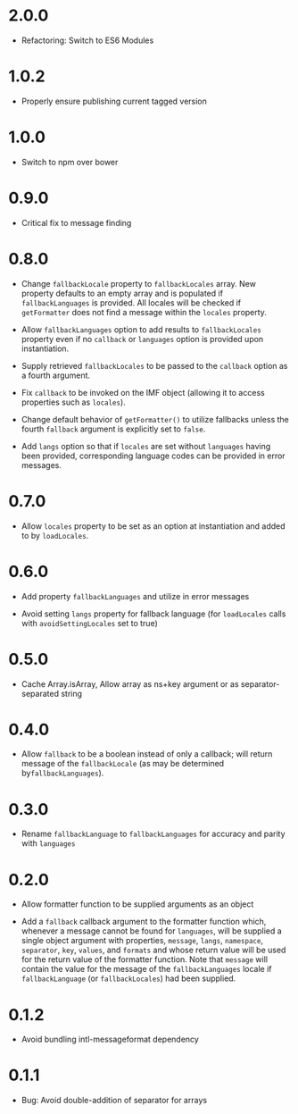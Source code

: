 # 2.0.0

- Refactoring: Switch to ES6 Modules

# 1.0.2

- Properly ensure publishing current tagged version

# 1.0.0

- Switch to npm over bower

# 0.9.0

- Critical fix to message finding

# 0.8.0

- Change `fallbackLocale` property to `fallbackLocales` array. New
    property defaults to an empty array and is populated if
    `fallbackLanguages` is provided. All locales will be checked
    if `getFormatter` does not find a message within the `locales` property.

- Allow `fallbackLanguages` option to add results to `fallbackLocales`
    property even if no `callback` or `languages` option is provided
    upon instantiation.

- Supply retrieved `fallbackLocales` to be passed to the `callback` option
    as a fourth argument.

- Fix `callback` to be invoked on the IMF object (allowing it
    to access properties such as `locales`).

- Change default behavior of `getFormatter()` to utilize fallbacks
    unless the fourth `fallback` argument is explicitly set to `false`.

- Add `langs` option so that if `locales` are set without
    `languages` having been provided, corresponding language
    codes can be provided in error messages.

# 0.7.0

- Allow `locales` property to be set as an option at instantiation
    and added to by `loadLocales`.

# 0.6.0

- Add property `fallbackLanguages` and utilize in error messages

- Avoid setting `langs` property for fallback language (for
      `loadLocales` calls with `avoidSettingLocales` set to true)

# 0.5.0

- Cache Array.isArray, Allow array as ns+key argument or as
    separator-separated string

# 0.4.0

- Allow `fallback` to be a boolean instead of only a callback;
    will return message of the `fallbackLocale` (as may be determined
    by`fallbackLanguages`).

# 0.3.0

- Rename `fallbackLanguage` to `fallbackLanguages` for accuracy
    and parity with `languages`

# 0.2.0

- Allow formatter function to be supplied arguments as an object

- Add a `fallback` callback argument to the formatter function which,
    whenever a message cannot be found for `languages`, will be supplied
    a single object argument with properties, `message`, `langs`,
    `namespace`, `separator`, `key`, `values`, and `formats` and whose
    return value will be used for the return value of the formatter
    function. Note that `message` will contain the value for the message
    of the `fallbackLanguages` locale if `fallbackLanguage` (or
    `fallbackLocales`) had been supplied.

# 0.1.2

- Avoid bundling intl-messageformat dependency

# 0.1.1

- Bug: Avoid double-addition of separator for arrays
